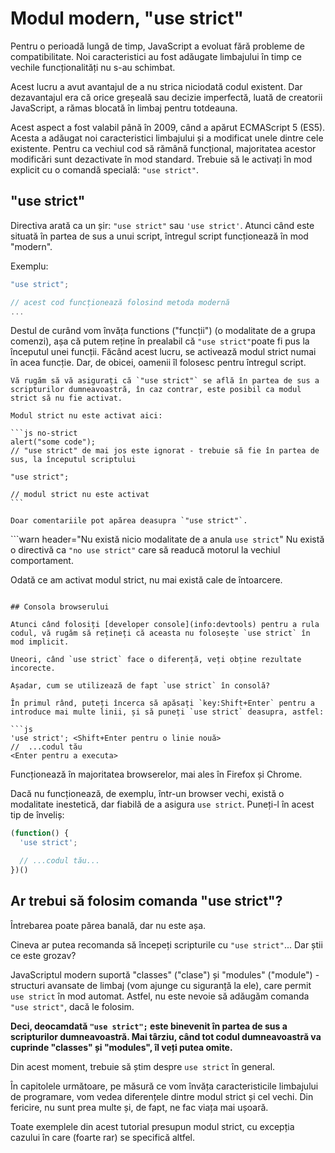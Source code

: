 # Modul modern, "use strict"

Pentru o perioadă lungă de timp, JavaScript a evoluat fără probleme de compatibilitate. Noi caracteristici au fost adăugate limbajului în timp ce vechile funcționalități nu s-au schimbat.

Acest lucru a avut avantajul de a nu strica niciodată codul existent. Dar dezavantajul era că orice greșeală sau decizie imperfectă, luată de creatorii JavaScript, a rămas blocată în limbaj pentru totdeauna.

Acest aspect a fost valabil până în 2009, când a apărut ECMAScript 5 (ES5). Acesta a adăugat noi caracteristici limbajului și a modificat unele dintre cele existente. Pentru ca vechiul cod să rămână funcțional, majoritatea acestor modificări sunt dezactivate în mod standard. Trebuie să le activați în mod explicit cu o comandă specială: `"use strict"`.

## "use strict"

Directiva arată ca un șir: `"use strict"` sau `'use strict'`. Atunci când este situată în partea de sus a unui script, întregul script funcționează în mod "modern".

Exemplu:

```js
"use strict";

// acest cod funcționează folosind metoda modernă
...
```

Destul de curând vom învăța functions ("funcții") (o modalitate de a grupa comenzi), așa că putem reține în prealabil că `"use strict"`poate fi pus la începutul unei funcții. Făcând acest lucru, se activează modul strict numai în acea funcție. Dar, de obicei, oamenii îl folosesc pentru întregul script.

````warn header="Asigurați-vă că \"use strict\" este la început"
Vă rugăm să vă asigurați că `"use strict"` se află în partea de sus a scripturilor dumneavoastră, în caz contrar, este posibil ca modul strict să nu fie activat.

Modul strict nu este activat aici:

```js no-strict
alert("some code");
// "use strict" de mai jos este ignorat - trebuie să fie în partea de sus, la începutul scriptului

"use strict";

// modul strict nu este activat
```

Doar comentariile pot apărea deasupra `"use strict"`.
````

```warn header="Nu există nicio modalitate de a anula `use strict`"
Nu există o directivă ca `"no use strict"` care să readucă motorul la vechiul comportament.

Odată ce am activat modul strict, nu mai există cale de întoarcere.
```

## Consola browserului

Atunci când folosiți [developer console](info:devtools) pentru a rula codul, vă rugăm să rețineți că aceasta nu folosește `use strict` în mod implicit.

Uneori, când `use strict` face o diferență, veți obține rezultate incorecte.

Așadar, cum se utilizează de fapt `use strict` în consolă?

În primul rând, puteți încerca să apăsați `key:Shift+Enter` pentru a introduce mai multe linii, și să puneți `use strict` deasupra, astfel:

```js
'use strict'; <Shift+Enter pentru o linie nouă>
//  ...codul tău
<Enter pentru a executa>
```

Funcționează în majoritatea browserelor, mai ales în Firefox și Chrome.

Dacă nu funcționează, de exemplu, într-un browser vechi, există o modalitate inestetică, dar fiabilă de a asigura `use strict`. Puneți-l în acest tip de înveliș:

```js
(function() {
  'use strict';

  // ...codul tău...
})()
```

## Ar trebui să folosim comanda "use strict"?

Întrebarea poate părea banală, dar nu este așa.

Cineva ar putea recomanda să începeți scripturile cu `"use strict"`... Dar știi ce este grozav?

JavaScriptul modern suportă "classes" ("clase") și "modules" ("module") - structuri avansate de limbaj (vom ajunge cu siguranță la ele), care permit `use strict` în mod automat. Astfel, nu este nevoie să adăugăm comanda `"use strict"`, dacă le folosim.

**Deci, deocamdată `"use strict";` este binevenit în partea de sus a scripturilor dumneavoastră. Mai târziu, când tot codul dumneavoastră va cuprinde "classes" și "modules", îl veți putea omite.**

Din acest moment, trebuie să știm despre `use strict` în general.

În capitolele următoare, pe măsură ce vom învăța caracteristicile limbajului de programare, vom vedea diferențele dintre modul strict și cel vechi. Din fericire, nu sunt prea multe și, de fapt, ne fac viața mai ușoară.

Toate exemplele din acest tutorial presupun modul strict, cu excepția cazului în care (foarte rar) se specifică altfel.
